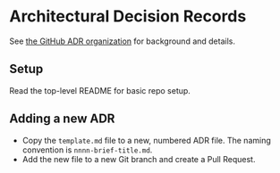 # Architectural Decision Records

See [the GitHub ADR organization](https://adr.github.io/) for background and details.

## Setup

Read the top-level README for basic repo setup.

## Adding a new ADR

* Copy the `template.md` file to a new, numbered ADR file. The naming convention is `nnnn-brief-title.md`.
* Add the new file to a new Git branch and create a Pull Request.
